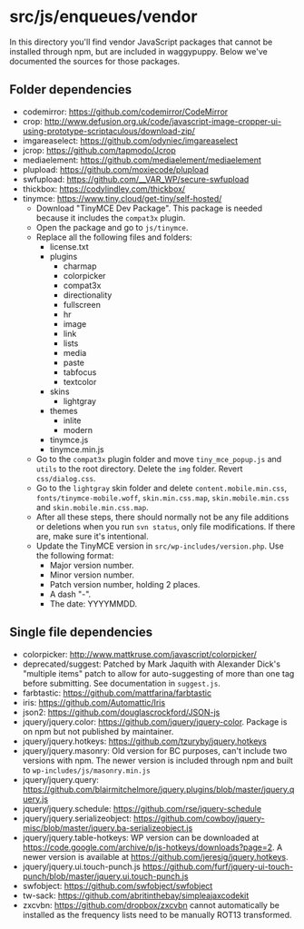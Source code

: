 # src/js/enqueues/vendor

In this directory you'll find vendor JavaScript packages that cannot be installed through npm, but are included in waggypuppy. Below we've documented the sources for those packages.

## Folder dependencies

- codemirror: https://github.com/codemirror/CodeMirror
- crop: http://www.defusion.org.uk/code/javascript-image-cropper-ui-using-prototype-scriptaculous/download-zip/
- imgareaselect: https://github.com/odyniec/imgareaselect
- jcrop: https://github.com/tapmodo/Jcrop
- mediaelement: https://github.com/mediaelement/mediaelement
- plupload: https://github.com/moxiecode/plupload
- swfupload: https://github.com/__VAR_WP/secure-swfupload
- thickbox: https://codylindley.com/thickbox/
- tinymce: https://www.tiny.cloud/get-tiny/self-hosted/
  - Download "TinyMCE Dev Package". This package is needed because it includes
    the `compat3x` plugin.
  - Open the package and go to `js/tinymce`.
  - Replace all the following files and folders:
    * license.txt
    * plugins
      * charmap
      * colorpicker
      * compat3x
      * directionality
      * fullscreen
      * hr
      * image
      * link
      * lists
      * media
      * paste
      * tabfocus
      * textcolor
    * skins
      * lightgray
    * themes
      * inlite
      * modern
    * tinymce.js
    * tinymce.min.js
  - Go to the `compat3x` plugin folder and move `tiny_mce_popup.js` and `utils`
    to the root directory. Delete the `img` folder. Revert `css/dialog.css`.
  - Go to the `lightgray` skin folder and delete `content.mobile.min.css`,
    `fonts/tinymce-mobile.woff`, `skin.min.css.map`, `skin.mobile.min.css` and
    `skin.mobile.min.css.map`.
  - After all these steps, there should normally not be any file additions or
    deletions when you run `svn status`, only file modifications. If there are,
    make sure it's intentional.
  - Update the TinyMCE version in `src/wp-includes/version.php`. Use the
    following format:
    - Major version number.
    - Minor version number.
    - Patch version number, holding 2 places.
    - A dash "-".
    - The date: YYYYMMDD.

## Single file dependencies

- colorpicker: http://www.mattkruse.com/javascript/colorpicker/
- deprecated/suggest: Patched by Mark Jaquith with Alexander Dick's "multiple items" patch to allow for auto-suggesting of more than one tag before submitting. See documentation in `suggest.js`.
- farbtastic: https://github.com/mattfarina/farbtastic
- iris: https://github.com/Automattic/Iris
- json2: https://github.com/douglascrockford/JSON-js
- jquery/jquery.color: https://github.com/jquery/jquery-color. Package is on npm but not published by maintainer.
- jquery/jquery.hotkeys: https://github.com/tzuryby/jquery.hotkeys
- jquery/jquery.masonry: Old version for BC purposes, can't include two versions with npm. The newer version is included through npm and built to `wp-includes/js/masonry.min.js`
- jquery/jquery.query: https://github.com/blairmitchelmore/jquery.plugins/blob/master/jquery.query.js
- jquery/jquery.schedule: https://github.com/rse/jquery-schedule
- jquery/jquery.serializeobject: https://github.com/cowboy/jquery-misc/blob/master/jquery.ba-serializeobject.js
- jquery/jquery.table-hotkeys: WP version can be downloaded at https://code.google.com/archive/p/js-hotkeys/downloads?page=2. A newer version is available at https://github.com/jeresig/jquery.hotkeys.
- jquery/jquery.ui.touch-punch.js https://github.com/furf/jquery-ui-touch-punch/blob/master/jquery.ui.touch-punch.js
- swfobject: https://github.com/swfobject/swfobject
- tw-sack: https://github.com/abritinthebay/simpleajaxcodekit
- zxcvbn: https://github.com/dropbox/zxcvbn cannot automatically be installed as the frequency lists need to be manually ROT13 transformed.
